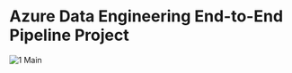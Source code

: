# Azure Data Engineering End-to-End Pipeline Project
![1  Main](https://github.com/user-attachments/assets/c3ae66a9-1257-4d64-b5ae-2f217b6b7963)
